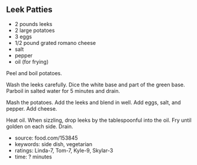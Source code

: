 Leek Patties
------------

- 2 pounds leeks
- 2 large potatoes
- 3 eggs
- 1/2 pound grated romano cheese
- salt
- pepper
- oil (for frying)

Peel and boil potatoes.

Wash the leeks carefully.  Dice the white base and part of the green
base.  Parboil in salted water for 5 minutes and drain.

Mash the potatoes.  Add the leeks and blend in well.  Add eggs, salt,
and pepper.  Add cheese.

Heat oil.  When sizzling, drop leeks by the tablespoonful into the
oil.  Fry until golden on each side.  Drain.

- source: food.com/153845
- keywords: side dish, vegetarian
- ratings: Linda-7, Tom-7, Kyle-9, Skylar-3
- time: ? minutes
